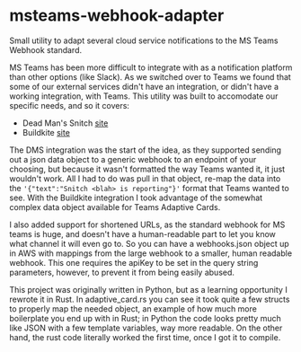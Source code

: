 # msteams-webhook-adapter
Small utility to adapt several cloud service notifications to the MS Teams Webhook standard.

MS Teams has been more difficult to integrate with as a notification platform than other options (like Slack).  As we switched over to Teams we found that some of our external services didn't have an integration, or didn't have a working integration, with Teams.  This utility was built to accomodate our specific needs, and so it covers:
 - Dead Man's Snitch [site](https://deadmanssnitch.com/)
 - Buildkite [site](https://buildkite.com)

The DMS integration was the start of the idea, as they supported sending out a json data object to a generic webhook to an endpoint of your choosing, but because it wasn't formatted the way Teams wanted it, it just wouldn't work.  All I had to do was pull in that object, re-map the data into the `'{"text":"Snitch <blah> is reporting"}'` format that Teams wanted to see.  With the Buildkite integration I took advantage of the somewhat complex data object available for Teams Adaptive Cards.

I also added support for shortened URLs, as the standard webhook for MS teams is huge, and doesn't have a human-readable part to let you know what channel it will even go to.  So you can have a webhooks.json object up in AWS with mappings from the large webhook to a smaller, human readable webhook.  This one requires the apiKey to be set in the query string parameters, however, to prevent it from being easily abused.

This project was originally written in Python, but as a learning opportunity I rewrote it in Rust.  In adaptive_card.rs you can see it took quite a few structs to properly map the needed object, an example of how much more boilerplate you end up with in Rust; in Python the code looks pretty much like JSON with a few template variables, way more readable.  On the other hand, the rust code literally worked the first time, once I got it to compile.
